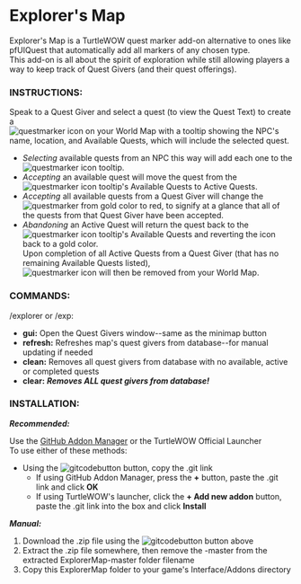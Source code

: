 # **Explorer's Map**  
Explorer's Map is a TurtleWOW quest marker add-on alternative to ones like pfUIQuest that automatically add all markers of any chosen type.  
This add-on is all about the spirit of exploration while still allowing players a way to keep track of Quest Givers (and their quest offerings).  
### INSTRUCTIONS:  
Speak to a Quest Giver and select a quest (to view the Quest Text) to create a \
![questmarker](https://imgur.com/YhBNLOz.png) icon on your World Map with a tooltip showing the NPC's name, location, and Available Quests, which will include the selected quest.
  * _Selecting_ available quests from an NPC this way will add each one to the  
  ![questmarker](https://imgur.com/YhBNLOz.png) icon tooltip.
  * _Accepting_ an available quest will move the quest from the  
  ![questmarker](https://imgur.com/YhBNLOz.png) icon tooltip's Available Quests to Active Quests.
  * _Accepting_ all available quests from a Quest Giver will change the  
  ![questmarker](https://imgur.com/YhBNLOz.png) from gold color to red, to signify at a glance that all of the quests from that Quest Giver have been accepted.
  * _Abandoning_ an Active Quest will return the quest back to the  
  ![questmarker](https://imgur.com/YhBNLOz.png) icon tooltip's Available Quests and reverting the icon back to a gold color.  
Upon completion of all Active Quests from a Quest Giver (that has no remaining Available Quests listed),  
![questmarker](https://imgur.com/YhBNLOz.png) icon will then be removed from your World Map.
### COMMANDS:  
/explorer or /exp:  
* **gui:** Open the Quest Givers window--same as the minimap button
* **refresh:** Refreshes map's quest givers from database--for manual updating if needed
* **clean:** Removes all quest givers from database with no available, active or completed quests
* **clear:** ***Removes ALL quest givers from database!***  
### INSTALLATION:  
***Recommended:***  

Use the [GitHub Addon Manager](https://turtle-wow.fandom.com/wiki/GitAddonsManager) or the TurtleWOW Official Launcher  
To use either of these methods:  
 * Using the ![gitcodebutton](https://imgur.com/C79XiBN.png) button, copy the .git link
   * If using GitHub Addon Manager, press the **+** button, paste the .git link and click **OK**
   * If using TurtleWOW's launcher, click the  **+ Add new addon** button, paste the .git link into the box and click **Install**

***Manual:***  
 1. Download the .zip file using the ![gitcodebutton](https://imgur.com/C79XiBN.png) button above
 2. Extract the .zip file somewhere, then remove the -master from the extracted ExplorerMap-master folder filename
 3. Copy this ExplorerMap folder to your game's Interface/Addons directory
